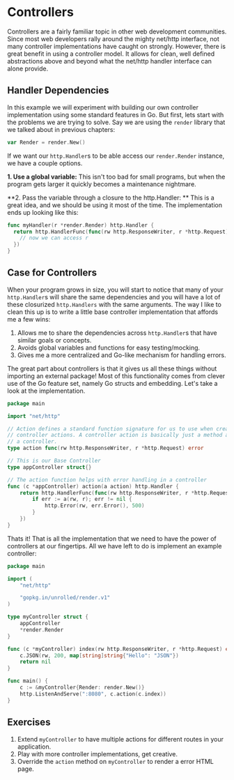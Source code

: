 # Controllers

Controllers are a fairly familiar topic in other web development communities.
Since most web developers rally around the mighty net/http interface, not many
controller implementations have caught on strongly. However, there is great
benefit in using a controller model. It allows for clean, well defined
abstractions above and beyond what the net/http handler interface can alone
provide.

## Handler Dependencies

In this example we will experiment with building our own controller
implementation using some standard features in Go. But first, lets start with
the problems we are trying to solve. Say we are using the `render` library that
we talked about in previous chapters:

``` go
var Render = render.New()
```

If we want our `http.Handler`s to be able access our `render.Render` instance,
we have a couple options.

**1. Use a global variable:** This isn't too bad for small programs, but when
the program gets larger it quickly becomes a maintenance nightmare.

**2. Pass the variable through a closure to the http.Handler: ** This is a
great idea, and we should be using it most of the time. The implementation ends
up looking like this:

``` go
func myHandler(r *render.Render) http.Handler {
  return http.HandlerFunc(func(rw http.ResponseWriter, r *http.Request) {
    // now we can access r
  })
}
```

## Case for Controllers

When your program grows in size, you will start to notice that many of your
`http.Handler`s will share the same dependencies and you will have a lot of
these closurized `http.Handlers` with the same arguments. The way I like to
clean this up is to write a little base controller implementation that affords
me a few wins:

1. Allows me to share the dependencies across `http.Handler`s that have similar goals or concepts.
2. Avoids global variables and functions for easy testing/mocking.
3. Gives me a more centralized and Go-like mechanism for handling errors.

The great part about controllers is that it gives us all these things without
importing an external package! Most of this functionality comes from clever use
of the Go feature set, namely Go structs and embedding. Let's take a look at the
implementation.

``` go
package main

import "net/http"

// Action defines a standard function signature for us to use when creating
// controller actions. A controller action is basically just a method attached to
// a controller.
type action func(rw http.ResponseWriter, r *http.Request) error

// This is our Base Controller
type appController struct{}

// The action function helps with error handling in a controller
func (c *appController) action(a action) http.Handler {
	return http.HandlerFunc(func(rw http.ResponseWriter, r *http.Request) {
		if err := a(rw, r); err != nil {
			http.Error(rw, err.Error(), 500)
		}
	})
}
```

Thats it! That is all the implementation that we need to have the power of
controllers at our fingertips. All we have left to do is implement an example
controller:

``` go
package main

import (
	"net/http"

	"gopkg.in/unrolled/render.v1"
)

type myController struct {
	appController
	*render.Render
}

func (c *myController) index(rw http.ResponseWriter, r *http.Request) error {
	c.JSON(rw, 200, map[string]string{"Hello": "JSON"})
	return nil
}

func main() {
	c := &myController{Render: render.New()}
	http.ListenAndServe(":8080", c.action(c.index))
}
```

## Exercises
1. Extend `myController` to have multiple actions for different routes in your application.
2. Play with more controller implementations, get creative.
3. Override the `action` method on `myController` to render a error HTML page.
